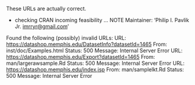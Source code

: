 
These URLs are actually correct.

* checking CRAN incoming feasibility ... NOTE
Maintainer: ‘Philip I. Pavlik Jr. <imrryr@gmail.com>’

Found the following (possibly) invalid URLs:
  URL: https://datashop.memphis.edu/DatasetInfo?datasetId=1465
    From: inst/doc/Examples.html
    Status: 500
    Message: Internal Server Error
  URL: https://datashop.memphis.edu/Export?datasetId=1465
    From: man/largerawsample.Rd
    Status: 500
    Message: Internal Server Error
  URL: https://datashop.memphis.edu/index.jsp
    From: man/samplelkt.Rd
    Status: 500
    Message: Internal Server Error
